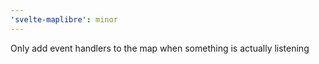 ```yaml
---
'svelte-maplibre': minor
---
```


Only add event handlers to the map when something is actually listening
